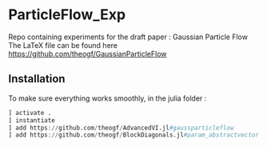 # ParticleFlow_Exp

Repo containing experiments for the draft paper : Gaussian Particle Flow
The LaTeX file can be found here https://github.com/theogf/GaussianParticleFlow

## Installation
To make sure everything works smoothly, in the julia folder :
```julia
] activate .
] instantiate
] add https://github.com/theogf/AdvancedVI.jl#gaussparticleflow
] add https://github.com/theogf/BlockDiagonals.jl#param_abstractvector
```
